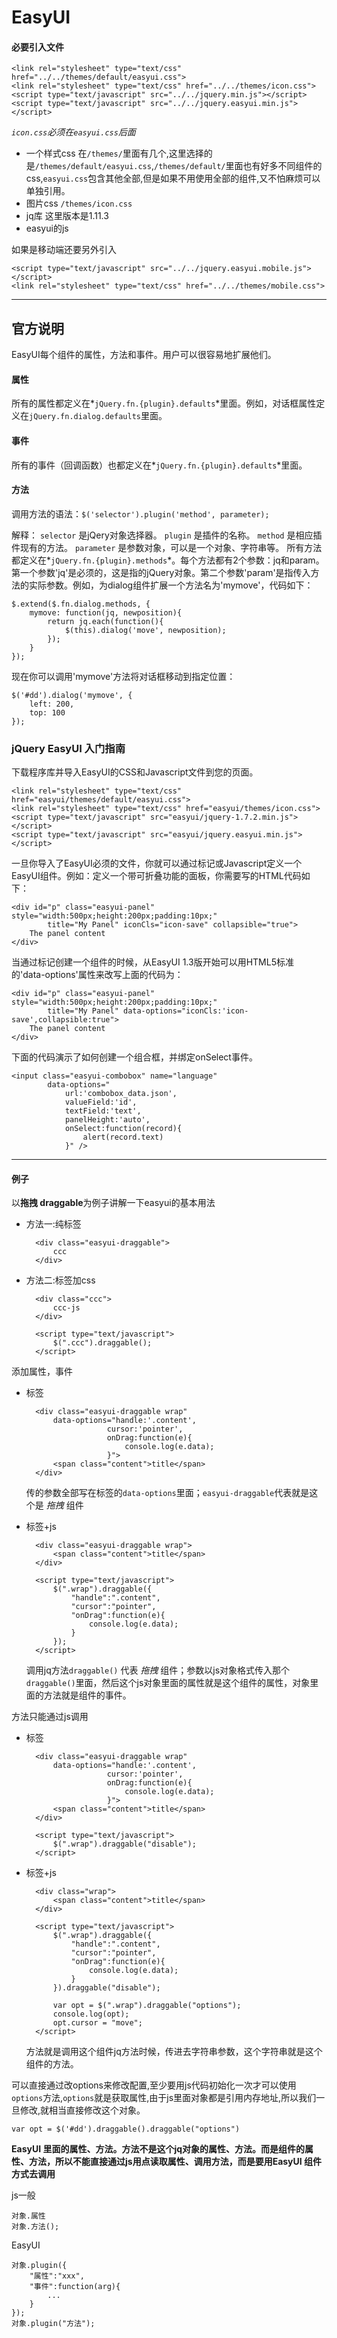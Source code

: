# EasyUI

#### 必要引入文件

    <link rel="stylesheet" type="text/css" href="../../themes/default/easyui.css">
    <link rel="stylesheet" type="text/css" href="../../themes/icon.css">
    <script type="text/javascript" src="../../jquery.min.js"></script>
    <script type="text/javascript" src="../../jquery.easyui.min.js"></script>

*`icon.css`必须在`easyui.css`后面*

* 一个样式css 在`/themes/`里面有几个,这里选择的是`/themes/default/easyui.css`,`/themes/default/`里面也有好多不同组件的css,`easyui.css`包含其他全部,但是如果不用使用全部的组件,又不怕麻烦可以单独引用。
* 图片css `/themes/icon.css`
* jq库 这里版本是1.11.3
* easyui的js

如果是移动端还要另外引入

    <script type="text/javascript" src="../../jquery.easyui.mobile.js"></script>
    <link rel="stylesheet" type="text/css" href="../../themes/mobile.css">

------------------------------------------------------------------------------

## 官方说明

EasyUI每个组件的属性，方法和事件。用户可以很容易地扩展他们。

#### 属性

所有的属性都定义在*`jQuery.fn.{plugin}.defaults`*里面。例如，对话框属性定义在`jQuery.fn.dialog.defaults`里面。

#### 事件

所有的事件（回调函数）也都定义在*`jQuery.fn.{plugin}.defaults`*里面。

#### 方法

调用方法的语法：`$('selector').plugin('method', parameter);`

解释：
`selector` 是jQery对象选择器。
`plugin` 是插件的名称。
`method` 是相应插件现有的方法。
`parameter` 是参数对象，可以是一个对象、字符串等。
所有方法都定义在*`jQuery.fn.{plugin}.methods`*。每个方法都有2个参数：jq和param。第一个参数'jq'是必须的，这是指的jQuery对象。第二个参数'param'是指传入方法的实际参数。例如，为dialog组件扩展一个方法名为'mymove'，代码如下：

    $.extend($.fn.dialog.methods, {
        mymove: function(jq, newposition){
            return jq.each(function(){
                $(this).dialog('move', newposition);
            });
        }
    });

现在你可以调用'mymove'方法将对话框移动到指定位置：

    $('#dd').dialog('mymove', {
        left: 200,
        top: 100
    });

### jQuery EasyUI 入门指南

下载程序库并导入EasyUI的CSS和Javascript文件到您的页面。

    <link rel="stylesheet" type="text/css" href="easyui/themes/default/easyui.css">
    <link rel="stylesheet" type="text/css" href="easyui/themes/icon.css">
    <script type="text/javascript" src="easyui/jquery-1.7.2.min.js"></script>
    <script type="text/javascript" src="easyui/jquery.easyui.min.js"></script>

一旦你导入了EasyUI必须的文件，你就可以通过标记或Javascript定义一个EasyUI组件。例如：定义一个带可折叠功能的面板，你需要写的HTML代码如下：

    <div id="p" class="easyui-panel" style="width:500px;height:200px;padding:10px;"
            title="My Panel" iconCls="icon-save" collapsible="true">
        The panel content
    </div>

当通过标记创建一个组件的时候，从EasyUI 1.3版开始可以用HTML5标准的'data-options'属性来改写上面的代码为：

    <div id="p" class="easyui-panel" style="width:500px;height:200px;padding:10px;"
            title="My Panel" data-options="iconCls:'icon-save',collapsible:true">
        The panel content
    </div>

下面的代码演示了如何创建一个组合框，并绑定onSelect事件。

    <input class="easyui-combobox" name="language"
            data-options="
                url:'combobox_data.json',
                valueField:'id',
                textField:'text',
                panelHeight:'auto',
                onSelect:function(record){
                    alert(record.text)
                }" />

--------------------------------------------------------------------------------------------------------------

#### 例子

以**拖拽 draggable**为例子讲解一下easyui的基本用法

* 方法一:纯标签

        <div class="easyui-draggable">
            ccc
        </div>

* 方法二:标签加css

        <div class="ccc">
            ccc-js
        </div>

        <script type="text/javascript">
            $(".ccc").draggable();
        </script>

添加属性，事件

* 标签

        <div class="easyui-draggable wrap"
            data-options="handle:'.content',
                        cursor:'pointer',
                        onDrag:function(e){
                            console.log(e.data);
                        }">
            <span class="content">title</span>
        </div>

    传的参数全部写在标签的` data-options `里面；` easyui-draggable `代表就是这个是 *拖拽* 组件

* 标签+js

        <div class="easyui-draggable wrap">
            <span class="content">title</span>
        </div>

        <script type="text/javascript">
            $(".wrap").draggable({
                "handle":".content",
                "cursor":"pointer",
                "onDrag":function(e){
                    console.log(e.data);
                }
            });
        </script>

    调用jq方法` draggable() ` 代表 *拖拽* 组件；参数以js对象格式传入那个` draggable() `里面，然后这个js对象里面的属性就是这个组件的属性，对象里面的方法就是组件的事件。

方法只能通过js调用

* 标签

        <div class="easyui-draggable wrap"
            data-options="handle:'.content',
                        cursor:'pointer',
                        onDrag:function(e){
                            console.log(e.data);
                        }">
            <span class="content">title</span>
        </div>

        <script type="text/javascript">
            $(".wrap").draggable("disable");
        </script>

* 标签+js

        <div class="wrap">
            <span class="content">title</span>
        </div>

        <script type="text/javascript">
            $(".wrap").draggable({
                "handle":".content",
                "cursor":"pointer",
                "onDrag":function(e){
                    console.log(e.data);
                }
            }).draggable("disable");

            var opt = $(".wrap").draggable("options");
            console.log(opt);
            opt.cursor = "move";
        </script>

    方法就是调用这个组件jq方法时候，传进去字符串参数，这个字符串就是这个组件的方法。

可以直接通过改options来修改配置,至少要用js代码初始化一次才可以使用`options`方法,`options`就是获取属性,由于js里面对象都是引用内存地址,所以我们一旦修改,就相当直接修改这个对象。

    var opt = $('#dd').draggable().draggable("options")

**EasyUI 里面的属性、方法。方法不是这个jq对象的属性、方法。而是组件的属性、方法，所以不能直接通过js用点读取属性、调用方法，而是要用EasyUI 组件方式去调用**

js一般

    对象.属性
    对象.方法();

EasyUI

    对象.plugin({
        "属性":"xxx",
        "事件":function(arg){
            ...
        }
    });
    对象.plugin("方法");